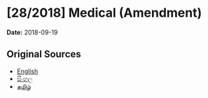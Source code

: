 # [28/2018] Medical (Amendment)

**Date:** 2018-09-19

## Original Sources

- [English](https://documents.gov.lk/view/acts/2018/9/28-2018_E.pdf)
- [සිංහල](https://documents.gov.lk/view/acts/2018/9/28-2018_S.pdf)
- [தமிழ்](https://documents.gov.lk/view/acts/2018/9/28-2018_T.pdf)
